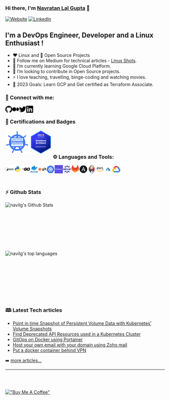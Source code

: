 ### Hi there, I'm [Navratan Lal Gupta][website] 👋

[![Website](https://img.shields.io/website?label=www.navratangupta.in&style=for-the-badge&url=https%3A%2F%2Fwww.navratangupta.in)](https://www.navratangupta.in)
[![LinkedIn](https://img.shields.io/badge/Connect%20me-%230077B5.svg?&color=grey&style=for-the-badge&logo=linkedin&logoColor=white)][linkedin]
<!--[![LinkedIn](https://img.shields.io/badge/Connect%20me-%230077B5.svg?&style=for-the-badge&logo=linkedin&logoColor=white")][linkedin]-->
<!-- [![Twitter Follow](https://img.shields.io/twitter/follow/navratan_gupta?color=1DA1F2&logo=twitter&style=for-the-badge)](https://twitter.com/intent/follow?original_referer=https%3A%2F%2Fgithub.com%2Fnavilg&screen_name=navratan_gupta) -->

## I'm a DevOps Engineer, Developer and a Linux Enthusiast !

- :heart: Linux and :handshake: Open Source Projects
- 🔭 Follow me on Medium for technical articles - [Linux Shots](https://navratangupta.medium.com/).
- 🌱 I’m currently learning Google Cloud Platform.
- 👯 I’m looking to contribute in Open Source projects.
- :zap: I love teaching, travelling, binge-coding and watching movies.
- 🥅 2023 Goals: Learn GCP and Get certified as Terraform Associate.
<!--
[comment]: <> (- ⚡ Fun fact: I love to sing and read books)
[comment]: <> (- 🥅 2020 Goals: Learn new programming & speaking language. )
-->

### :handshake: Connect with me:

[<img align="left" alt="GitHub" width="22px" src="img/github.png" />][website]
[<img align="left" alt="Linux Shots | Medium Tech Blog" width="22px" src="img/medium.svg" />][Medium]
[<img align="left" alt="Navratan Gupta | Twitter" width="22px" src="img/twitter.svg" />][twitter]
[<img align="left" alt="Navratan Gupta | LinkedIn" width="22px" src="img/linkedin.svg" />][linkedin]

[comment]: <> ([<img align="left" alt="Navratan Gupta | Instagram" width="22px" src="https://cdn.jsdelivr.net/npm/simple-icons@6.0.0/icons/instagram.svg" />][instagram])

<br />

### :1st_place_medal: Certifications and Badges

[<img align="left" alt="CKA: Certified Kubernetes Administrator" width="75px" src="img/cka.png"/>](https://www.credly.com/badges/97a58602-5d58-41d1-8214-cc73dcbabc0c/public_url)

[<img align="left" alt="SAA-C02: AWS Certified Solution Architect - Associate" width="75px" src="img/aws-sa-assoc.png"/>](https://www.credly.com/badges/a653f9b5-0b2e-434d-b248-7579fe7df41f/public_url)

<br /><br /><br />

### :gear: Languages and Tools:

[<img align="left" alt="BASH" width="26px" src="img/bash.png" />](https://www.gnu.org/software/bash)
[<img align="left" alt="Python" width="26px" src="img/python.png" />](https://www.python.org/)
[<img align="left" alt="Golang" width="26px" src="img/go.svg" />](https://go.dev/)
[<img align="left" alt="Docker" width="26px" src="img/docker.png" />](https://www.docker.com)
[<img align="left" alt="Git" width="26px" src="img/git.png" />](https://git-scm.com/)
[<img align="left" alt="Kubernetes" width="26px" src="img/kubernetes.png" />](https://kubernetes.io/)
[<img align="left" alt="Terraform" width="26px" src="img/terraform.png" />](https://www.terraform.io/)
[<img align="left" alt="Helm" width="26px" src="img/helm.png" />](https://helm.sh/)
<!-- [<img align="left" alt="SQL" width="26px" src="https://raw.githubusercontent.com/github/explore/80688e429a7d4ef2fca1e82350fe8e3517d3494d/topics/sql/sql.png" />](https://en.wikipedia.org/wiki/SQL) -->
[<img align="left" alt="GitLab" width="26px" src="img/gitlab.svg" />](https://about.gitlab.com)
[<img align="left" alt="Ansible" width="26px" src="img/ansible.png" />](https://www.ansible.com)
[<img align="left" alt="Jenkins" width="26px" src="img/jenkins.png" />](https://jenkins.io)
[<img align="left" alt="AWS" width="26px" src="img/aws.png" />](https://aws.amazon.com/)
[<img align="left" alt="Azure" width="26px" src="img/azure.png" />](https://azure.microsoft.com/)
[<img align="left" alt="GCP" width="26px" src="img/gcp.png" />](https://cloud.google.com/)

<!--
[<img align="left" alt="Atom" width="26px" src="https://raw.githubusercontent.com/github/explore/80688e429a7d4ef2fca1e82350fe8e3517d3494d/topics/atom/atom.png" />](https://atom.io)
[<img align="left" alt="MongoDB" width="26px" src="https://raw.githubusercontent.com/github/explore/80688e429a7d4ef2fca1e82350fe8e3517d3494d/topics/jenkins/jenkins.png" />][webdevplaylist]
[<img align="left" alt="Git" width="26px" src="https://raw.githubusercontent.com/github/explore/80688e429a7d4ef2fca1e82350fe8e3517d3494d/topics/git/git.png" />][webdevplaylist]
[<img align="left" alt="GitHub" width="26px" src="https://raw.githubusercontent.com/github/explore/78df643247d429f6cc873026c0622819ad797942/topics/github/github.png" />][webdevplaylist]
[<img align="left" alt="Terminal" width="26px" src="https://raw.githubusercontent.com/github/explore/80688e429a7d4ef2fca1e82350fe8e3517d3494d/topics/terminal/terminal.png" />][webdevplaylist]
-->
<br />
<br />
<br />

### :zap: Github Stats

 <img align="left" alt="navilg's Github Stats" src="https://github-readme-stats.navilg.vercel.app/api?username=navilg&show_icons=true&hide_border=true&count_private=true" />

</br>
</br>
</br>
</br>
</br>
</br>
</br>
</br>
</br>

<img align="left" alt="navilg's top languages" src="https://github-language-stats-psi.vercel.app/api/top-langs?username=navilg&count=5&fork=false" />

</br>
</br>
</br>
</br>
</br>
</br>
</br>
</br>
</br>

### 🕮 Latest Tech articles

<!-- MEDIUM-POST:START -->
- [Point in time Snapshot of Persistent Volume Data with Kubernetes’ Volume Snapshots](https://medium.com/linux-shots/point-in-time-snapshot-of-persistent-volume-data-with-kubernetes-volume-snapshots-abfafc210802?source=rss----4f86df82889f---4)
- [Find Deprecated API Resources used in a Kubernetes Cluster](https://medium.com/linux-shots/find-deprecated-api-resources-used-in-a-kubernetes-cluster-44756c1126c8?source=rss----4f86df82889f---4)
- [GitOps on Docker using Portainer](https://medium.com/linux-shots/gitops-on-docker-using-portainer-8712ba7d38c9?source=rss----4f86df82889f---4)
- [Host your own email with your domain using Zoho mail](https://medium.com/linux-shots/host-your-own-email-with-your-domain-using-zoho-mail-90cfcf1cdb55?source=rss----4f86df82889f---4)
- [Put a docker container behind VPN](https://medium.com/linux-shots/put-a-docker-container-behind-vpn-fdc0e32c9ca5?source=rss----4f86df82889f---4)
<!-- MEDIUM-POST:END -->

➡️ [more articles...][medium]

---

</br>
</br>

[!["Buy Me A Coffee"](https://www.buymeacoffee.com/assets/img/custom_images/orange_img.png)](https://www.buymeacoffee.com/linuxshots)


<!--
### :zap: Languages Used:

[![Top Langs](https://github-readme-stats.vercel.app/api/top-langs/?username=navilg&layout=compact)](https://github.com/navilg/github-readme-stats)
-->

[website]: https://github.com/navilg
[twitter]: https://twitter.com/navratan_gupta
[medium]: https://medium.com/linux-shots
[linkedin]: https://in.linkedin.com/in/navratan-gupta
